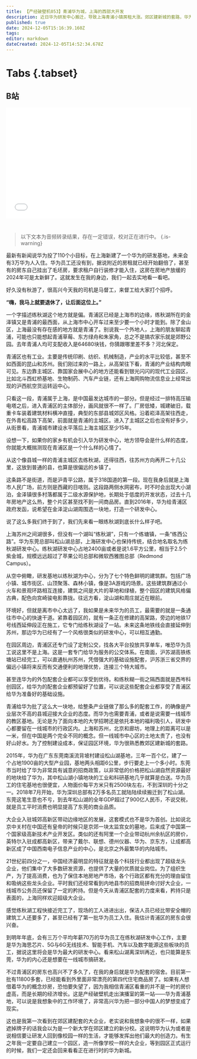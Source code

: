 ```yaml
---
title: 【产经破壁机053】青浦华为城，上海的西部大开发
description: 近日华为研发中心搬迁，导致上海青浦小镇房租大涨。郊区建新城的套路，华为已经很熟悉了，前有东莞松山湖，现有上海练秋湖。而大企业入驻城郊高新区，带动边缘地区的发展，这套模式是城市和企业的双向奔赴。【产经破壁机053】
published: true
date: 2024-12-05T15:16:39.160Z
tags: 
editor: markdown
dateCreated: 2024-12-05T14:52:34.678Z
---
```


# Tabs {.tabset}

## B站

<div style="position: relative; padding: 30% 45%;">
<iframe style="position: absolute; width: 100%; height: 100%; left: 0; top: 0;" src="//player.bilibili.com/player.html?&bvid=BV1fwiZYWEYY&page=1&as_wide=1&high_quality=1&danmaku=1&autoplay=0" scrolling="no" border="0" frameborder="no" framespacing="0" allowfullscreen="true"></iframe>
</div>


#

> 以下文本为音频转录结果，存在一定错误，校对正在进行中。
{.is-warning}

最新有新闻说华为投了110个小目标，在上海新建了一个华为的研发基地，未来会有3万华为人入住。华为员工还没有到，据说附近的房租就已经开始翻倍了，甚至有的房东自己挂出了毛坯房，要求租户自行装修才能入住，这房在房地产放缓的2024年可是太新鲜了。这就发生在我的身边，我们一起去实地看一看吧。

好久没有秋游了，很高兴今天我的司机是马督工，来督工给大家打个招呼。

**“嗨，我马上就要退休了，让后面这位上。”**

一个字描述练秋湖这个地方就是偏。青浦区已经是上海市的边缘，练秋湖所在的金泽镇又是青浦的最西面，从上海市中心开车过来至少要一个小时才能到。除了金山区，上海最没有存在感的地方就是青浦了。别说我一个外地人，上海的朋友聊起青浦，可能也只能想起青浦草莓、东方绿舟和朱家角，总之不是搞农家乐就是郊野公园。去年青浦人均可支配收入是64680块钱，你猜跟哪里差不多？河北保定。

青浦区也有工业。主要是传统印刷、纺织、机械制造，产业的水平比较低，甚至不如西面的昆山和苏州。我们刚过来的一路上，从高架往下看，青浦的产业结构肉眼可见。东边靠主城区、靠国家会展中心的地方还能看到银光闪闪的现代工业园区，比如北斗西虹桥基地、生物制药、汽车产业链，还有上海网购物流信息业上经常出现的沪西航空货运转运中心。

只看这一段，青浦属于上海，是中国最发达城市的一部分。但是经过一排特高压输电塔之后，进入青浦区的主体部分，画风就很不一样了。厂房低矮，城建破旧，载重卡车装着建筑材料横冲直撞，典型的东部县城郊区风格。沿着崧泽高架往西走，在外青松高路下高架，前面就是青浦的主城区。进入了主城区之后也没有好多少，从街景看，青浦城市建设水平落后上海主城区至少15年。

设想一下，如果你的家乡有机会引入华为研发中心，地方领导会是什么样的态度，你就能大概揣测现在青浦区是一个什么样的心情了。

从这个像县城一样的青浦主城区去练秋湖，还得往西，往苏州方向再开二十几公里，这放到普通的县，也算是很偏远的乡镇了。

这条路不是街道，而是沪青平公路，属于318国道的第一段。现在我身后就是上海市人民广场，前方则是西藏的日喀则。这段路两侧水网密布，时不时会出现大小湖泊，金泽镇很多村落都属于二级水源保护地，长期处于低度的开发状态，过去十几年房地产这么热，整个片区甚至找不到一间商品房。直到2016年，华为给青浦区政府发函，说希望在金泽淀山湖周围选一块地，打造一个研发中心。

说了这么多我们终于到了，我们先来看一眼练秋湖到底长什么样子吧。

上海苏州之间湖很多，但没有一个湖叫“练秋湖”，只有一个练塘镇，一条“练西公路”。华为东莞总部叫松山湖总部，上海研发中心也保持传统，结合地名取名为练秋湖研发中心。练秋湖研发中心占地2400亩或者是说1.6平方公里，相当于2.5个紫金城，规模远远超过了苹果公司总部和微软西雅图总部（Redmond Campus）。

从空中俯瞰，研发基地以练秋湖为中心，分为了七个特色鲜明的建筑群。包括广场小镇、城市街区、山顶聚落、森林小镇，像是3A游戏的场景。这些建筑群通过小火车和景观环路相互连接，建筑之间是大片的草地和绿植，整个园区的建筑风格偏古典，配色向宫崎骏电影靠拢。往远方看，淀山湖和周庄就近在眼前。

环境好，但就是离市中心太远了，我如果是未来华为的员工，最需要的就是一条通往市中心的快速干道。紧靠着园区的，就有一条正在修建的高架路，旁边的地铁17号线西延伸段正在施工，它专门给练秋湖设了一站。未来这条地铁线会直接延伸到苏州，那边华为已经有了一个风格很类似的研发中心，可以相互通勤。

在园区周边，青浦区还专门设了定制公交，找各大平台投放共享单车，唯恐华为员工说这里不是上海。这是一套专门给华为服务的公交体系。在南面，沪苏湖高铁练塘站已经完工，可以直通杭州苏州，凭借强大的基础设施配套，沪苏浙三省交界的偏远小镇将来反而有交通便利的地理优势，连接三个特大城市。

甚至连华为的外包配套企业都可以享受到优待。和练秋糊一街之隔西面就是西岑科创园区，给华为的配套企业都预留好了位置，可以说这些配套企业都享受了青浦区给华为准备好的基础设施。

青浦给华为批了这么大一块地，给整条产业链做了那么多的配套工作，的确像是产业层次不高的县城迎接大企业的态度。而华为也需要青浦，或者是说需要一线城市的教区基地。无论是为了面向本地的大学招聘还是依托本地的福利吸引人，研发中心都要留在一线城市的行政区内。上海和苏州，北京和廊坊，地理上的距离可以是一米，但在中国是两个完全不同的概念。但一线城市中心区的土地太贵了，也没有好山好水。为了控制建设成本，保证园区环境，华为很熟悉教郊区建新城的套路。

2015年，华为在广东东莞南溪流背坡村建设松山湖基地，三年一百个亿，建了一个占地1900亩的大型产业园，基地两头相距6公里，步行要走上一个多小时。东莞市当时给了华为非常具有诚意的招商政策，以非常低的价格把松山湖自然资源最好的地块给了华为，其中松山湖小镇地块的工业和科研基地几乎就算是白送。华为员工的住宅基地也很便宜，人物面价每平方米只有2500块左右，不到深圳的十分之一。2018年7月开始，华为深圳总部有2万多名员工就陆陆续续搬迁到了松山湖。东莞这笔生意也不亏，到去年松山湖的全年GDP超过了900亿人民币，不说交税，就是员工平时消费也明显提高了东莞的商业品质。

大企业入驻城郊高新区带动边缘地区的发展，这套模式也不是华为首创。比如说北京中关村在中国还有皇帝的时候只是京郊一块太监宫女的墓地，后来成了中国第一个国家级高新技术产业开发区。类似的还有阿里一个企业带动杭州余杭区的房价，英特尔入驻成都高新区，带来了戴尔、联想、德州仪器、华为、京东方，让成都高新区成了中国西南电子信息产业的中心，是北京之外最繁华的内陆城市。

21世纪前四分之一，中国经济最明显的特征就是各个科技行业都出现了超级龙头企业，他们集中了大多数研发资源，也提供了大量的优质就业岗位。为了组织生产，为了提高消费，也为了保住本地房地产市场，各个行政区都有充分的理由留住和吸纳这些龙头企业。平时我们还经常看到内地县市的招商局拼命讨好大企业，一线城市公务员还保留了一定的矜持。但是今天从青浦区配套的力度来看，矜持只是表面的，上海同样欢迎超级大企业。

感觉练秋湖工程快接近完工了，现场的工人进进出出，保洁人员已经比带安全帽的建筑工人还要多了，甚至已经有了第一批华为员工入住。我估计青浦区的房东会很兴奋。

到明年年底，会有三万个平均年薪70万的华为员工在练秋湖研发中心工作，主要是华为海思芯片、5G与6G无线技术、智能手机、汽车以及数字能源这些板块的员工，据说这里将会是华为最大的研发中心。看来松山湖离深圳再近，也只能算是东莞，华为的内心还是想要在一线城市搞研发。

不过青浦区的房东也高兴不了多久了，在我的身后就是华为配套的宿舍。目前第一批有11800多套，已经能看到外里面非常漂亮的第四代住宅商品房了。如果有人想借着华为的概念炒房，恐怕要失望了，因为我相信青浦区看重的并不是一时的房价虚高，而是长期的经济增长。这是产经破壁机走出演播室的第一站——华为青浦基地，可以说是我想象中的工作环境了，非常高兴华为把一部分中国人的梦想变成了现实。

这也是我第一次看到在郊区建配套的大企业，老实说和我想象中的很不一样，如果遮掉牌子的话我会以为是一个新大学在郊区建立的新分校。这说明华为认为或者是说相信要让研发人回到像校园一样的生活，才能够发挥出他们最大的创造力。有生之年我一定要自己建立一个园区，造一所像学校一样的大企业，等到园区正式运行的时候，我们一定还会回来看看正在进行时的华为新城。